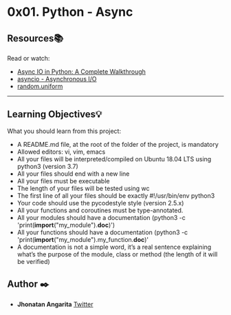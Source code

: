 # 0x01. Python - Async

## Resources:books:

Read or watch:

- [Async IO in Python: A Complete Walkthrough](https://intranet.hbtn.io/rltoken/0FDY9iHLQ_UcSGoYLfv_tQ)
- [asyncio - Asynchronous I/O](https://intranet.hbtn.io/rltoken/mr49MheJNH97N-xHbDUk_w)
- [random.uniform](https://intranet.hbtn.io/rltoken/2d9o-mvWPygQ46-4snE99w)

---

## Learning Objectives:bulb:

What you should learn from this project:

- A README.md file, at the root of the folder of the project, is mandatory
- Allowed editors: vi, vim, emacs
- All your files will be interpreted/compiled on Ubuntu 18.04 LTS using python3 (version 3.7)
- All your files should end with a new line
- All your files must be executable
- The length of your files will be tested using wc
- The first line of all your files should be exactly #!/usr/bin/env python3
- Your code should use the pycodestyle style (version 2.5.x)
- All your functions and coroutines must be type-annotated.
- All your modules should have a documentation (python3 -c 'print(**import**("my_module").**doc**)')
- All your functions should have a documentation (python3 -c 'print(**import**("my_module").my_function.**doc**)'
- A documentation is not a simple word, it’s a real sentence explaining what’s the purpose of the module, class or method (the length of it will be verified)

## Author :black_nib:

- **Jhonatan Angarita**
  [Twitter](https://twitter.com/Alejandro_Angar)
